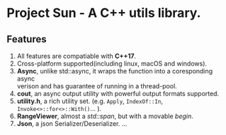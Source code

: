 Project Sun - A C++ utils library.
===========

## Features ##
1. All features are compatiable with **C++17**.
2. Cross-platform supported(including linux, macOS and windows).
3. **Async**, unlike std::async, it wraps the function into a coresponding async  
verison and has guarantee of running in a thread-pool.
4. **cout**, an async output utility with powerful output formats supported.
5. **utility.h**, a rich utility set. (e.g. `Apply`, `IndexOf::In`, `Invoke<>::for<>::With()`... ).
6. **RangeViewer**, almost a *std::span*, but with a movable _begin_.  
8. **Json**, a json Serializer/Deserializer.
...
